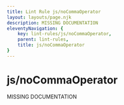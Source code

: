 ```yaml
---
title: Lint Rule js/noCommaOperator
layout: layouts/page.njk
description: MISSING DOCUMENTATION
eleventyNavigation: {
	key: lint-rules/js/noCommaOperator,
	parent: lint-rules,
	title: js/noCommaOperator
}
---
```


# js/noCommaOperator

MISSING DOCUMENTATION
